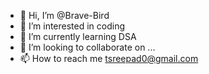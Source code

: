 - 👋 Hi, I’m @Brave-Bird
- 👀 I’m interested in coding 
- 🌱 I’m currently learning DSA
- 💞️ I’m looking to collaborate on ...
- 📫 How to reach me tsreepad0@gmail.com

<!---
Brave-Bird/Brave-Bird is a ✨ special ✨ repository because its `README.md` (this file) appears on your GitHub profile.
You can click the Preview link to take a look at your changes.
--->
